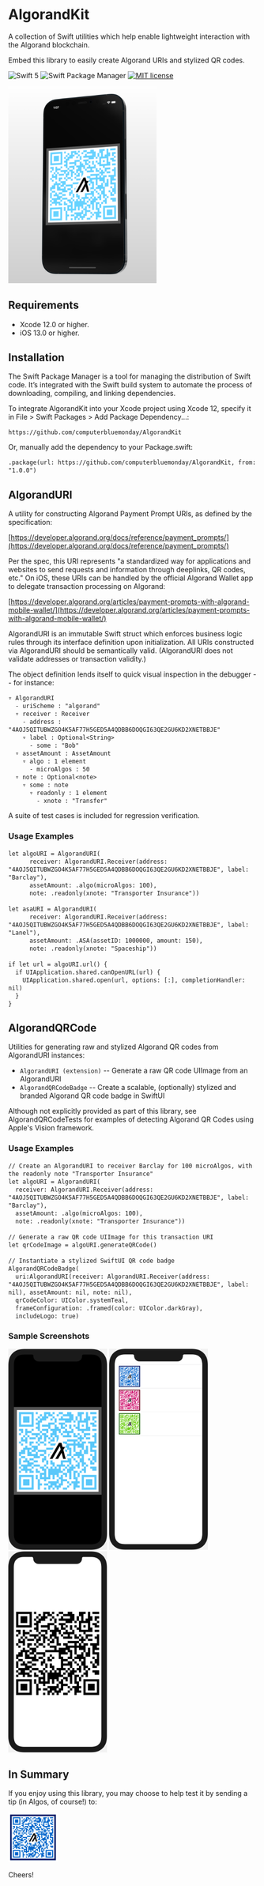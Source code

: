 # AlgorandKit

A collection of Swift utilities which help enable lightweight interaction with the Algorand blockchain.

Embed this library to easily create Algorand URIs and stylized QR codes.

![Swift 5](https://img.shields.io/badge/Swift-5-blue.svg)
![Swift Package Manager](https://img.shields.io/badge/support-Swift_Package_Manager-orange.svg)
[![MIT license](http://img.shields.io/badge/license-MIT-blue.svg)](https://github.com/computerbluemonday/AlgorandKit/raw/master/LICENSE)

<img src="/images/AlgorandKit_screenshot_device.png" alt="Algorand Screenshot" width="300"/>

## Requirements
* Xcode 12.0 or higher.
* iOS 13.0 or higher.

## Installation

The Swift Package Manager is a tool for managing the distribution of Swift code. It’s integrated with the Swift build system to automate the process of downloading, compiling, and linking dependencies.

To integrate AlgorandKit into your Xcode project using Xcode 12, specify it in File > Swift Packages > Add Package Dependency...:

```ogdl
https://github.com/computerbluemonday/AlgorandKit
```

Or, manually add the dependency to your Package.swift:

```ogdl
.package(url: https://github.com/computerbluemonday/AlgorandKit, from: "1.0.0")
```
## AlgorandURI

A utility for constructing Algorand Payment Prompt URIs, as defined by the specification:

[https://developer.algorand.org/docs/reference/payment_prompts/](https://developer.algorand.org/docs/reference/payment_prompts/)

Per the spec, this URI represents "a standardized way for applications and websites
to send requests and information through deeplinks, QR codes, etc." On iOS, these URIs
can be handled by the official Algorand Wallet app to delegate transaction processing on Algorand:

[https://developer.algorand.org/articles/payment-prompts-with-algorand-mobile-wallet/](https://developer.algorand.org/articles/payment-prompts-with-algorand-mobile-wallet/)

AlgorandURI is an immutable Swift struct which enforces business logic rules through its
interface definition upon initialization. All URIs constructed via AlgorandURI should be
semantically valid. (AlgorandURI does not validate addresses or transaction validity.)

The object definition lends itself to quick visual inspection in the debugger -- for instance:

```
▿ AlgorandURI
  - uriScheme : "algorand"
  ▿ receiver : Receiver
    - address : "4AOJ5QITUBWZGO4K5AF77H5GED5A4QDBB6DOQGI63QE2GU6KD2XNETBBJE"
    ▿ label : Optional<String>
      - some : "Bob"
  ▿ assetAmount : AssetAmount
    ▿ algo : 1 element
      - microAlgos : 50
  ▿ note : Optional<note>
    ▿ some : note
      ▿ readonly : 1 element
        - xnote : "Transfer"
```

A suite of test cases is included for regression verification.

### Usage Examples

```
let algoURI = AlgorandURI(
      receiver: AlgorandURI.Receiver(address: "4AOJ5QITUBWZGO4K5AF77H5GED5A4QDBB6DOQGI63QE2GU6KD2XNETBBJE", label: "Barclay"),
      assetAmount: .algo(microAlgos: 100),
      note: .readonly(xnote: "Transporter Insurance"))
      
let asaURI = AlgorandURI(
      receiver: AlgorandURI.Receiver(address: "4AOJ5QITUBWZGO4K5AF77H5GED5A4QDBB6DOQGI63QE2GU6KD2XNETBBJE", label: "Lanel"),
      assetAmount: .ASA(assetID: 1000000, amount: 150),
      note: .readonly(xnote: "Spaceship"))

if let url = algoURI.url() {
  if UIApplication.shared.canOpenURL(url) {
    UIApplication.shared.open(url, options: [:], completionHandler: nil)
  }
}
```

## AlgorandQRCode

Utilities for generating raw and stylized Algorand QR codes from AlgorandURI instances:

- `AlgorandURI (extension)`
-- Generate a raw QR code UIImage from an AlgorandURI
- `AlgorandQRCodeBadge`
-- Create a scalable, (optionally) stylized and branded Algorand QR code badge in SwiftUI

Although not explicitly provided as part of this library, see AlgorandQRCodeTests for examples of detecting
Algorand QR Codes using Apple's Vision framework.

### Usage Examples

```
// Create an AlgorandURI to receiver Barclay for 100 microAlgos, with the readonly note "Transporter Insurance"
let algoURI = AlgorandURI(
  receiver: AlgorandURI.Receiver(address: "4AOJ5QITUBWZGO4K5AF77H5GED5A4QDBB6DOQGI63QE2GU6KD2XNETBBJE", label: "Barclay"),
  assetAmount: .algo(microAlgos: 100),
  note: .readonly(xnote: "Transporter Insurance"))

// Generate a raw QR code UIImage for this transaction URI
let qrCodeImage = algoURI.generateQRCode()

// Instantiate a stylized SwiftUI QR code badge
AlgorandQRCodeBadge(
  uri:AlgorandURI(receiver: AlgorandURI.Receiver(address: "4AOJ5QITUBWZGO4K5AF77H5GED5A4QDBB6DOQGI63QE2GU6KD2XNETBBJE", label: nil), assetAmount: nil, note: nil),
  qrCodeColor: UIColor.systemTeal,
  frameConfiguration: .framed(color: UIColor.darkGray),
  includeLogo: true)

```

### Sample Screenshots

<div>
<img src="/images/algo-qr-screenshot-1.png" alt="Sample Algorand QR Code 1" width="200"/>
<img src="/images/algo-qr-screenshot-2.png" alt="Sample Algorand QR Code 2" width="200"/>
<img src="/images/algo-qr-screenshot-3.png" alt="Sample Algorand QR Code 3" width="200"/>
</div>

## In Summary

If you enjoy using this library, you may choose to help test it by sending a tip (in Algos, of course!) to:

<a href="algorand://4AOJ5QITUBWZGO4K5AF77H5GED5A4QDBB6DOQGI63QE2GU6KD2XNETBBJE">
<img src="/images/algo-screenshot-donation.png" alt="algorand://4AOJ5QITUBWZGO4K5AF77H5GED5A4QDBB6DOQGI63QE2GU6KD2XNETBBJE" width="100"/>
</a>

Cheers!
